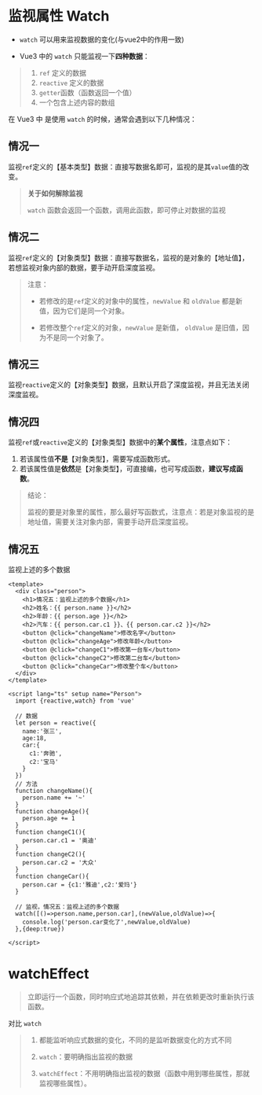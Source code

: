 # 监视属性 Watch

- `watch` 可以用来监视数据的变化(与vue2中的作用一致)

- Vue3 中的 `watch` 只能监视一下**四种数据**：

>1. `ref` 定义的数据
>2. `reactive` 定义的数据
>3. `getter`函数（函数返回一个值）
>4. 一个包含上述内容的数组

在 Vue3 中 是使用 `watch` 的时候，通常会遇到以下几种情况：

## 情况一

监视`ref`定义的【基本类型】数据：直接写数据名即可，监视的是其`value`值的改变。

>**关于如何解除监视**
>
>`watch` 函数会返回一个函数，调用此函数，即可停止对数据的监视

## 情况二

监视`ref`定义的【对象类型】数据：直接写数据名，监视的是对象的【地址值】，若想监视对象内部的数据，要手动开启深度监视。

>注意：
>
>* 若修改的是`ref`定义的对象中的属性，`newValue` 和 `oldValue` 都是新值，因为它们是同一个对象。
>
>* 若修改整个`ref`定义的对象，`newValue` 是新值， `oldValue` 是旧值，因为不是同一个对象了。

## 情况三

监视`reactive`定义的【对象类型】数据，且默认开启了深度监视，并且无法关闭深度监视。

## 情况四

监视`ref`或`reactive`定义的【对象类型】数据中的**某个属性**，注意点如下：

1. 若该属性值**不是**【对象类型】，需要写成函数形式。
2. 若该属性值是**依然**是【对象类型】，可直接编，也可写成函数，**建议写成函数**。

>结论：
>
>​	监视的要是对象里的属性，那么最好写函数式，注意点：若是对象监视的是地址值，需要关注对象内部，需要手动开启深度监视。

## 情况五

监视上述的多个数据

```vue
<template>
  <div class="person">
    <h1>情况五：监视上述的多个数据</h1>
    <h2>姓名：{{ person.name }}</h2>
    <h2>年龄：{{ person.age }}</h2>
    <h2>汽车：{{ person.car.c1 }}、{{ person.car.c2 }}</h2>
    <button @click="changeName">修改名字</button>
    <button @click="changeAge">修改年龄</button>
    <button @click="changeC1">修改第一台车</button>
    <button @click="changeC2">修改第二台车</button>
    <button @click="changeCar">修改整个车</button>
  </div>
</template>

<script lang="ts" setup name="Person">
  import {reactive,watch} from 'vue'

  // 数据
  let person = reactive({
    name:'张三',
    age:18,
    car:{
      c1:'奔驰',
      c2:'宝马'
    }
  })
  // 方法
  function changeName(){
    person.name += '~'
  }
  function changeAge(){
    person.age += 1
  }
  function changeC1(){
    person.car.c1 = '奥迪'
  }
  function changeC2(){
    person.car.c2 = '大众'
  }
  function changeCar(){
    person.car = {c1:'雅迪',c2:'爱玛'}
  }

  // 监视，情况五：监视上述的多个数据
  watch([()=>person.name,person.car],(newValue,oldValue)=>{
    console.log('person.car变化了',newValue,oldValue)
  },{deep:true})

</script>
```

# watchEffect

> 立即运行一个函数，同时响应式地追踪其依赖，并在依赖更改时重新执行该函数。

对比 `watch`

>1. 都能监听响应式数据的变化，不同的是监听数据变化的方式不同
>
>2. `watch`：要明确指出监视的数据
>
>3. `watchEffect`：不用明确指出监视的数据（函数中用到哪些属性，那就监视哪些属性）。